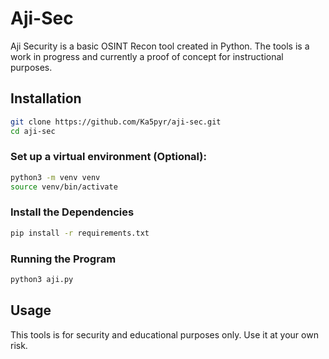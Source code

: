 # Aji-Sec

Aji Security is a basic OSINT Recon tool created in Python.
The tools is a work in progress and currently a proof of concept for instructional purposes.

## Installation
```bash
git clone https://github.com/Ka5pyr/aji-sec.git
cd aji-sec
```
### Set up a virtual environment (Optional):
```bash
python3 -m venv venv
source venv/bin/activate
```
### Install the Dependencies
```bash
pip install -r requirements.txt
```
### Running the Program
```bash
python3 aji.py
```

## Usage
This tools is for security and educational purposes only.
Use it at your own risk.
